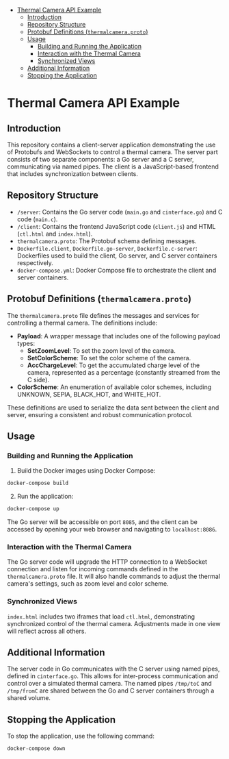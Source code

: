 - [Thermal Camera API Example](#thermal-camera-api-example)
  - [Introduction](#introduction)
  - [Repository Structure](#repository-structure)
  - [Protobuf Definitions (`thermalcamera.proto`)](#protobuf-definitions-thermalcameraproto)
  - [Usage](#usage)
    - [Building and Running the Application](#building-and-running-the-application)
    - [Interaction with the Thermal Camera](#interaction-with-the-thermal-camera)
    - [Synchronized Views](#synchronized-views)
  - [Additional Information](#additional-information)
  - [Stopping the Application](#stopping-the-application)

# Thermal Camera API Example

## Introduction

This repository contains a client-server application demonstrating the use of Protobufs and WebSockets to control a thermal camera. The server part consists of two separate components: a Go server and a C server, communicating via named pipes. The client is a JavaScript-based frontend that includes synchronization between clients.

## Repository Structure

- `/server`: Contains the Go server code (`main.go` and `cinterface.go`) and C code (`main.c`).
- `/client`: Contains the frontend JavaScript code (`client.js`) and HTML (`ctl.html` and `index.html`).
- `thermalcamera.proto`: The Protobuf schema defining messages.
- `Dockerfile.client`, `Dockerfile.go-server`, `Dockerfile.c-server`: Dockerfiles used to build the client, Go server, and C server containers respectively.
- `docker-compose.yml`: Docker Compose file to orchestrate the client and server containers.

## Protobuf Definitions (`thermalcamera.proto`)

The `thermalcamera.proto` file defines the messages and services for controlling a thermal camera. The definitions include:

- **Payload**: A wrapper message that includes one of the following payload types:
  - **SetZoomLevel**: To set the zoom level of the camera.
  - **SetColorScheme**: To set the color scheme of the camera.
  - **AccChargeLevel**: To get the accumulated charge level of the camera, represented as a percentage (constantly streamed from the C side).
- **ColorScheme**: An enumeration of available color schemes, including UNKNOWN, SEPIA, BLACK_HOT, and WHITE_HOT.

These definitions are used to serialize the data sent between the client and server, ensuring a consistent and robust communication protocol.

## Usage

### Building and Running the Application

1. Build the Docker images using Docker Compose:

```bash
docker-compose build
```

2. Run the application:

```bash
docker-compose up
```

The Go server will be accessible on port `8085`, and the client can be accessed by opening your web browser and navigating to `localhost:8086`.

### Interaction with the Thermal Camera

The Go server code will upgrade the HTTP connection to a WebSocket connection and listen for incoming commands defined in the `thermalcamera.proto` file. It will also handle commands to adjust the thermal camera's settings, such as zoom level and color scheme.

### Synchronized Views

`index.html` includes two iframes that load `ctl.html`, demonstrating synchronized control of the thermal camera. Adjustments made in one view will reflect across all others.

## Additional Information

The server code in Go communicates with the C server using named pipes, defined in `cinterface.go`. This allows for inter-process communication and control over a simulated thermal camera. The named pipes `/tmp/toC` and `/tmp/fromC` are shared between the Go and C server containers through a shared volume.

## Stopping the Application

To stop the application, use the following command:

```bash
docker-compose down
```
